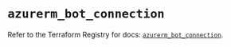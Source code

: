 # `azurerm_bot_connection`

Refer to the Terraform Registry for docs: [`azurerm_bot_connection`](https://registry.terraform.io/providers/hashicorp/azurerm/4.41.0/docs/resources/bot_connection).
